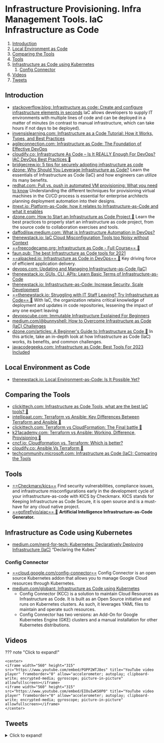 # Infrastructure Provisioning. Infra Management Tools. IaC Infrastructure as Code

1. [Introduction](#introduction)
2. [Local Environment as Code](#local-environment-as-code)
3. [Comparing the Tools](#comparing-the-tools)
4. [Tools](#tools)
5. [Infrastructure as Code using Kubernetes](#infrastructure-as-code-using-kubernetes)
    1. [Config Connector](#config-connector)
6. [Videos](#videos)
7. [Tweets](#tweets)

## Introduction

- [stackoverflow.blog: Infrastructure as code: Create and configure infrastructure elements in seconds](https://stackoverflow.blog/2021/03/08/infrastructure-as-code-create-and-configure-infrastructure-elements-in-seconds/) IaC allows developers to supply IT environments with multiple lines of code and can be deployed in a matter of minutes (in contrast to manual infrastructure, which can take hours if not days to be deployed).
- [invensislearning.com: Infrastructure as a Code Tutorial: How it Works, Types, and Best Practices](https://www.invensislearning.com/blog/infrastructure-as-a-code-tutorial/)
- [agileconnection.com: Infrastructure as Code: The Foundation of Effective DevOps](https://www.agileconnection.com/article/infrastructure-code-foundation-effective-devops)
- [cloudify.co: Infrastructure As Code – Is It REALLY Enough For DevOps? IAC DevOps Best Practices 🌟](https://cloudify.co/blog/infrastructure-as-code-is-it-really-enough-for-devops/)
- [bridgecrew.io: 5 tips for securely adopting infrastructure as code](https://bridgecrew.io/blog/5-tips-for-securely-adopting-infrastructure-as-code/)
- [dzone: Why Should You Leverage Infrastructure as Code?](https://dzone.com/articles/reasons-to-leverage-infrastructure-as-code) Learn the essentials of Infrastructure as Code (IaC) and how engineers can utilize its many benefits.
- [redhat.com: Pull vs. push in automated VM provisioning: What you need to know](https://www.redhat.com/architect/pull-push-provisioning-cicd) Understanding the different techniques for provisioning virtual machines in the CI/CD process is essential for enterprise architects planning deployment automation into their designs.
- [itnext.io: Platform-as-Code: how it relates to Infrastructure-as-Code and what it enables](https://itnext.io/platform-as-code-how-it-compares-with-infrastructure-as-code-and-what-it-enables-2684b348be2e)
- [dzone.com: How to Start an Infrastructure as Code Project 🌟](https://dzone.com/articles/how-to-start-an-infrastructure-as-code-project) Learn the best practices to properly start an infrastructure as code project, from the source code to collaboration exercises and tools.
- [daffodilsw.medium.com: What is Infrastructure Automation in DevOps?](https://daffodilsw.medium.com/what-is-infrastructure-automation-in-devops-d9681870b07d)
- [thenewstack.io: IaC Cloud Misconfiguration Tools too Noisy without Context](https://thenewstack.io/iac-cloud-misconfiguration-tools-too-noisy-without-context/)
- [==freecodecamp.org: Infrastructure as Code - Full Course== 🌟](https://www.freecodecamp.org/news/what-is-infrastructure-as-code/)
- [faun.pub: The best Infrastructure as Code tools for 2021](https://faun.pub/the-best-infrastructure-as-code-tools-for-2021-b37c323e89f0)
- [==alpacked.io: Infrastructure as Code in DevOps== 🌟](https://alpacked.io/blog/infrastructure-as-code-for-devops/) Key driving force of efficient application delivery.
- [devops.com: Updating and Managing Infrastructure-as-Code (IaC)](https://devops.com/updating-and-managing-infrastructure-as-code-iac/)
- [thenewstack.io: GUIs, CLI, APIs: Learn Basic Terms of Infrastructure-as-Code](https://thenewstack.io/guis-cli-apis-learn-basic-terms-of-infrastructure-as-code/)
- [thenewstack.io: Infrastructure-as-Code: Increase Security, Scale Development](https://thenewstack.io/infrastructure-as-code-increase-security-scale-development/)
- [==thenewstack.io: Struggling with IT Staff Leaving? Try Infrastructure as Code== 🌟](https://thenewstack.io/struggling-with-it-staff-leaving-try-infrastructure-as-code/) With IaC, the organization retains critical knowledge of deployment and updates in code repositories, lessening the impact of any one expert leaving
- [devopscube.com: Immutable Infrastructure Explained For Beginners](https://devopscube.com/immutable-infrastructure/)
- [medium.com/@bunnyshell: How to Overcome Infrastructure as Code (IaC) Challenges](https://medium.com/@bunnyshell/how-to-overcome-infrastructure-as-code-iac-challenges-f4947be7cde2)
- [dzone.com/articles: A Beginner's Guide to Infrastructure as Code 🌟](https://dzone.com/articles/a-beginners-guide-to-infrastructure-as-code) In this article, take an in-depth look at how Infrastructure as Code (IaC) works, its benefits, and common challenges.
- [javacodegeeks.com: Infrastructure as Code: Best Tools For 2023 Included](https://www.javacodegeeks.com/2023/03/infrastructure-as-code-best-tools-for-2023-included.html?amp=1)

## Local Environment as Code

- [thenewstack.io: Local Environment-as-Code: Is It Possible Yet?](https://thenewstack.io/local-environment-as-code-is-it-possible-yet/)

## Comparing the Tools

- [clickittech.com: Infrastructure as Code Tools, what are the best IaC tools? 🌟](https://www.clickittech.com/devops/infrastructure-as-code-tools/)
- [intellipaat.com: Terraform vs Ansible: Key Differences Between Terraform and Ansible 🌟](https://intellipaat.com/blog/terraform-vs-ansible-difference)
- [clickittech.com: Terraform vs CloudFormation: The Final battle 🌟](https://www.clickittech.com/devops/terraform-vs-cloudformation/)
- [k21academy.com: Terraform vs Ansible: Working, Difference, Provisioning 🌟](https://k21academy.com/ansible/terraform-vs-ansible)
- [cncf.io: Cloudformation vs. Terraform: Which is better?](https://www.cncf.io/blog/2021/04/06/cloudformation-vs-terraform-which-is-better/)
- [cloudify.co: Ansible Vs Terraform 🌟](https://cloudify.co/blog/ansible-vs-terraform/)
- [techcommunity.microsoft.com: Infrastructure as Code (IaC): Comparing the Tools](https://techcommunity.microsoft.com/t5/itops-talk-blog/infrastructure-as-code-iac-comparing-the-tools/ba-p/3205045)

## Tools

- [==Checkmarx/kics==](https://github.com/Checkmarx/kics) Find security vulnerabilities, compliance issues, and infrastructure misconfigurations early in the development cycle of your infrastructure-as-code with KICS by Checkmarx. KICS stands for Keeping Infrastructure as Code Secure, it is open source and is a must-have for any cloud native project.
- [==gofireflyio/aiac== 🌟](https://github.com/gofireflyio/aiac) **Artificial Intelligence Infrastructure-as-Code Generator.**

## Infrastructure as Code using Kubernetes

- [medium.com/nerd-for-tech: Kubernetes: Declaratively Deploying Infrastructure (IaC)](https://medium.com/nerd-for-tech/kubernetes-declaratively-deploying-infrastructure-iac-789f14d999c6) “Declaring the Kubes”

### Config Connector

- [==cloud.google.com/config-connector==](https://cloud.google.com/config-connector/docs/overview) Config Connector is an open source Kubernetes addon that allows you to manage Google Cloud resources through Kubernetes.
- [medium.com/globant: Infrastructure as Code using Kubernetes](https://medium.com/globant/infrastructure-as-code-using-kubernetes-d3d329446517)
    - Config Connector (KCC) is a solution to maintain Cloud Resources as Infrastructure as Code. It is built as an Open Source initiative and runs on Kubernetes clusters. As such, it leverages YAML files to maintain and operate such resources.
    - Config Connector has two versions: an Add-On for Google Kubernetes Engine (GKE) clusters and a manual installation for other Kubernetes distributions.

## Videos

??? note "Click to expand!"

	<center>
	<iframe width="560" height="315" src="https://www.youtube.com/embed/POPP2WTJ8es" title="YouTube video player" frameborder="0" allow="accelerometer; autoplay; clipboard-write; encrypted-media; gyroscope; picture-in-picture" allowfullscreen></iframe>
	<iframe width="560" height="315" src="https://www.youtube.com/embed/EIOuIwKS0P0" title="YouTube video player" frameborder="0" allow="accelerometer; autoplay; clipboard-write; encrypted-media; gyroscope; picture-in-picture" allowfullscreen></iframe>
	</center>

## Tweets

<details>
  <summary>Click to expand!</summary>

<center>
<blockquote class="twitter-tweet"><p lang="en" dir="ltr">Jeez, people in my timeline arguing about the merits of CDK vs. Pulumi and I&#39;m just waiting for you all to get on my level. <a href="https://t.co/S3PU7FGuw2">pic.twitter.com/S3PU7FGuw2</a></p>&mdash; Corey Quinn (@QuinnyPig) <a href="https://twitter.com/QuinnyPig/status/1470810573298274307?ref_src=twsrc%5Etfw">December 14, 2021</a></blockquote> <script async src="https://platform.twitter.com/widgets.js" charset="utf-8"></script>

<blockquote class="twitter-tweet"><p lang="en" dir="ltr">Do you use the AWS, GCP, or Azure web consoles beyond getting started with a new cloud provider? If so, why not an automation tool such as Terraform or Cloud Formation? <a href="https://t.co/5LIZSTcNpG">pic.twitter.com/5LIZSTcNpG</a></p>&mdash; Kelsey Hightower (@kelseyhightower) <a href="https://twitter.com/kelseyhightower/status/1483820927402004484?ref_src=twsrc%5Etfw">January 19, 2022</a></blockquote> <script async src="https://platform.twitter.com/widgets.js" charset="utf-8"></script>
</center>
</details>